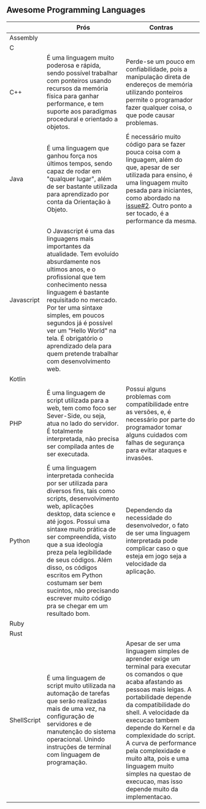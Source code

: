 ## Awesome Programming Languages

|            | Prós | Contras |
|------------|------|---------|
| Assembly      |      |         |
| C      |      |         |
| C++      |É uma linguagem muito poderosa e rápida, sendo possível trabalhar com ponteiros usando recursos da memória física para ganhar performance, e tem suporte aos paradigmas procedural e orientado a objetos. | Perde-se um pouco em confiabilidade, pois a manipulação direta de endereços de memória utilizando ponteiros permite o programador fazer qualquer coisa, o que pode causar problemas. |
| Java       |É uma linguagem que ganhou força nos últimos tempos, sendo capaz de rodar em "qualquer lugar", além de ser bastante utilizada para aprendizado por conta da Orientação à Objeto. | É necessário muito código para se fazer pouca coisa com a linguagem, além do que, apesar de ser utilizada para ensino, é uma linguagem muito pesada para iniciantes, como abordado na [issue#2](https://github.com/mathvbarone/awesome-programming-languages/issues/2). Outro ponto a ser tocado, é a performance da mesma. |
| Javascript |  O Javascript é uma das linguagens mais importantes da atualidade. Tem evoluído absurdamente nos ultimos anos, e o profissional que tem conhecimento nessa linguagem é bastante requisitado no mercado. Por ter uma sintaxe simples, em poucos segundos já é possível ver um "Hello World" na tela. É obrigatório o aprendizado dela para quem pretende trabalhar com desenvolvimento web.    |         |
| Kotlin      |      |         |
| PHP|É uma linguagem de script utilizada para a web, tem como foco ser Sever-Side, ou seja, atua no lado do servidor. É totalmente interpretada, não precisa ser compilada antes de ser executada.|Possui alguns problemas com compatibilidade entre as versões, e, é necessário por parte do programador tomar alguns cuidados com falhas de segurança para evitar ataques e invasões.|
| Python      | É uma linguagem interpretada conhecida por ser utilizada para diversos fins, tais como scripts, desenvolvimento web, aplicações desktop, data science e até jogos. Possui uma sintaxe muito prática de ser compreendida, visto que a sua ideologia preza pela legibilidade de seus códigos. Além disso, os códigos escritos em Python costumam ser bem sucintos, não precisando escrever muito código pra se chegar em um resultado bom.     | Dependendo da necessidade do desenvolvedor, o fato de ser uma linguagem interpretada pode complicar caso o que esteja em jogo seja a velocidade da aplicação.        |
| Ruby       |      |         |
| Rust      |      |         |
|ShellScript|É uma linguagem de script muito utilizada na automação de tarefas que serão realizadas mais de uma vez, na configuração de servidores e de manutenção do sistema operacional. Unindo instruções de terminal com linguagem de programação.|Apesar de ser uma linguagem simples de aprender exige um terminal para executar os comandos o que acaba afastando as pessoas mais leigas. A portabilidade depende da compatibilidade do shell. A velocidade da execucao tambem depende do Kernel e da complexidade do script. A curva de performance pela complexidade e muito alta, pois e uma linguagem muito simples na questao de execucao, mas isso depende muito da implementacao.|
